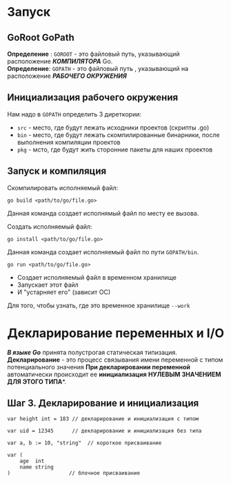 # Запуск

## GoRoot GoPath

**Определение** : ```GOROOT``` - это файловый путь, указывающий расположение ***КОМПИЛЯТОРА*** Go.\
**Определение**: ```GOPATH``` - это файловый путь , указывающий на расположение ***РАБОЧЕГО ОКРУЖЕНИЯ***

## Инициализация рабочего окружения

Нам надо в ```GOPATH``` определить 3 диреткории:

* ```src``` - место, где будут лежать исходники проектов (скрипты .go)
* ```bin``` - место, где будут лежать скомпилированные бинарники, после выполнения компиляции проектов
* ```pkg``` - мсто, где будут жить сторонние пакеты для наших проектов

## Запуск и компиляция

Скомпилировать исполняемый файл:

```
go build <path/to/go/file.go>
```

Данная команда создает исполнямый файл по месту ее вызова.  

Создать исполняемый файл:

```
go install <path/to/go/file.go>
```

Данная команда создает исполняемый файл по пути ```GOPATH/bin```.

```
go run <path/to/go/file.go>
```

* Создает исполняемый файл в временном хранилище
* Запускает этот файл
* И "устарняет его" (зависит ОС)

Для того, чтобы узнать, где это временное хранилище ```--work```

# Декларирование переменных и I/O

***В языке Go*** принята полустрогая статическая типизация.
**Декларирование** - это процесс связывания имени переменной с типом потенциального значения
**При декларировании переменной** автоматически происходит ее **инициализация** **НУЛЕВЫМ ЗНАЧЕНИЕМ ДЛЯ ЭТОГО ТИПА***.

## Шаг 3. Декларирование и инициализация

```
var height int = 183 // декларирование и инициализация с типом
 ```
 
```
var uid = 12345      // декларирование и инициализация без типа
```

```
var a, b := 10, "string"  // короткое присваивание
```

```
var (
    age  int
    name string
)                   // блочное присваивание
```


